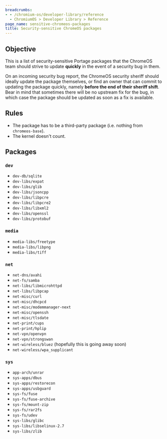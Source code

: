 ```yaml
---
breadcrumbs:
- - /chromium-os/developer-library/reference
  - ChromiumOS > Developer Library > Reference
page_name: sensitive-chromeos-packages
title: Security-sensitive ChromeOS packages
---
```


## Objective

This is a list of security-sensitive Portage packages that the ChromeOS team
should strive to update **quickly** in the event of a security bug in them.

On an incoming security bug report, the ChromeOS security sheriff should
ideally update the package themselves, or find an owner that can commit to
updating the package quickly, namely **before the end of their sheriff shift**.
Bear in mind that sometimes there will be no upstream fix for the bug, in which
case the package should be updated as soon as a fix is available.

## Rules

*   The package has to be a third-party package (i.e. nothing from
    `chromeos-base`).
*   The kernel doesn't count.

## Packages

### `dev`

*   `dev-db/sqlite`
*   `dev-libs/expat`
*   `dev-libs/glib`
*   `dev-libs/jsoncpp`
*   `dev-libs/libpcre`
*   `dev-libs/libpcre2`
*   `dev-libs/libxml2`
*   `dev-libs/openssl`
*   `dev-libs/protobuf`

### `media`

*   `media-libs/freetype`
*   `media-libs/libpng`
*   `media-libs/tiff`

### `net`

*   `net-dns/avahi`
*   `net-fs/samba`
*   `net-libs/libmicrohttpd`
*   `net-libs/libpcap`
*   `net-misc/curl`
*   `net-misc/dhcpcd`
*   `net-misc/modemmanager-next`
*   `net-misc/openssh`
*   `net-misc/tlsdate`
*   `net-print/cups`
*   `net-print/hplip`
*   `net-vpn/openvpn`
*   `net-vpn/strongswan`
*   `net-wireless/bluez` (hopefully this is going away soon)
*   `net-wireless/wpa_supplicant`

### `sys`

*   `app-arch/unrar`
*   `sys-apps/dbus`
*   `sys-apps/restorecon`
*   `sys-apps/usbguard`
*   `sys-fs/fuse`
*   `sys-fs/fuse-archive`
*   `sys-fs/mount-zip`
*   `sys-fs/rar2fs`
*   `sys-fs/udev`
*   `sys-libs/glibc`
*   `sys-libs/libselinux-2.7`
*   `sys-libs/zlib`
